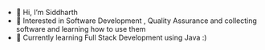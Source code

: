 - 👋 Hi, I’m Siddharth
- 👀 Interested in Software Development , Quality Assurance and collecting software and learning how to use them
- 🌱 Currently learning Full Stack Development using Java :)
<!---
siddharthss19959977/siddharthss19959977 is a ✨ special ✨ repository because its `README.md` (this file) appears on your GitHub profile.
You can click the Preview link to take a look at your changes.
--->
